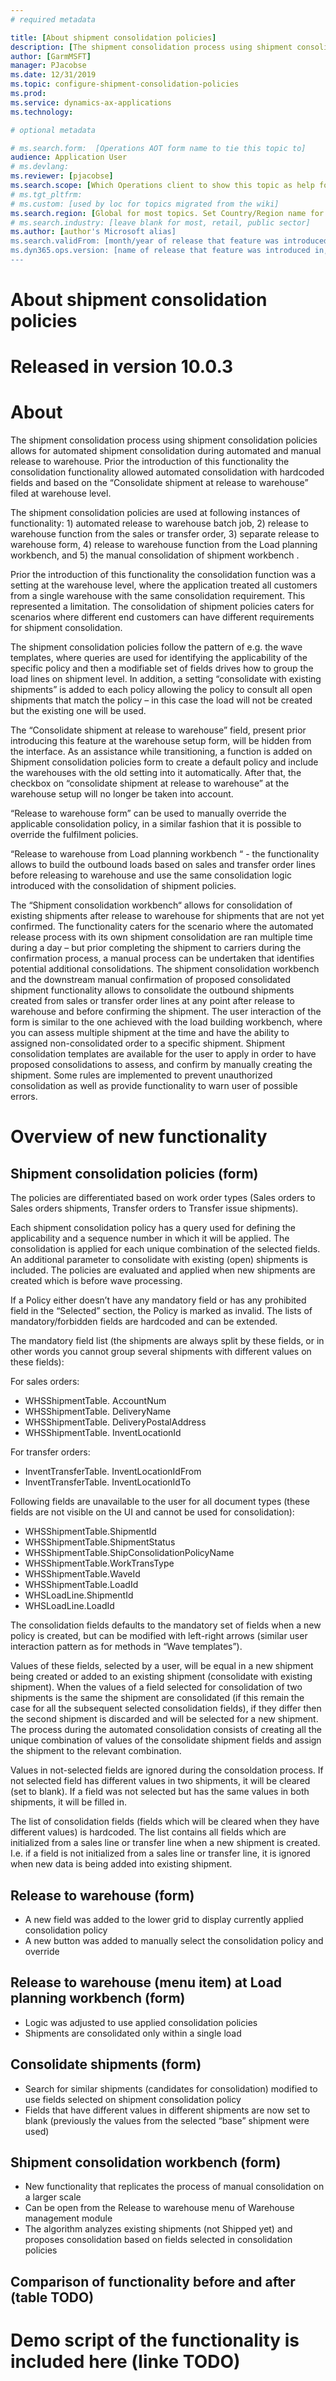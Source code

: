```yaml
---
# required metadata

title: [About shipment consolidation policies]
description: [The shipment consolidation process using shipment consolidation policies allows for automated shipment consolidation during automated and manual release to warehouse. Prior the introduction of this functionality the consolidation functionality allowed automated consolidation with hardcoded fields and based on the “Consolidate shipment at release to warehouse” filed at warehouse level.]
author: [GarmMSFT]
manager: PJacobse
ms.date: 12/31/2019
ms.topic: configure-shipment-consolidation-policies
ms.prod:
ms.service: dynamics-ax-applications
ms.technology:

# optional metadata

# ms.search.form:  [Operations AOT form name to tie this topic to]
audience: Application User
# ms.devlang:
ms.reviewer: [pjacobse]
ms.search.scope: [Which Operations client to show this topic as help for, to be set by content strategist, see list here: https://microsoft.sharepoint.com/teams/DynDoc/_layouts/15/WopiFrame.aspx?sourcedoc={23419e1c-eb64-42e9-aa9b-79875b428718}&action=edit&wd=target%28Core%20Dynamics%20AX%20CP%20requirements%2Eone%7C4CC185C0%2DEFAA%2D42CD%2D94B9%2D8F2A45E7F61A%2FVersions%20list%20for%20docs%20topics%7CC14BE630%2D5151%2D49D6%2D8305%2D554B5084593C%2F%29]
# ms.tgt_pltfrm:
# ms.custom: [used by loc for topics migrated from the wiki]
ms.search.region: [Global for most topics. Set Country/Region name for localizations]
# ms.search.industry: [leave blank for most, retail, public sector]
ms.author: [author's Microsoft alias]
ms.search.validFrom: [month/year of release that feature was introduced in, in format yyyy-mm-dd]
ms.dyn365.ops.version: [name of release that feature was introduced in, see list here: https://microsoft.sharepoint.com/teams/DynDoc/_layouts/15/WopiFrame.aspx?sourcedoc={23419e1c-eb64-42e9-aa9b-79875b428718}&action=edit&wd=target%28Core%20Dynamics%20AX%20CP%20requirements%2Eone%7C4CC185C0%2DEFAA%2D42CD%2D94B9%2D8F2A45E7F61A%2FVersions%20list%20for%20docs%20topics%7CC14BE630%2D5151%2D49D6%2D8305%2D554B5084593C%2F%29]
---
```

# About shipment consolidation policies

# Released in version 10.0.3

# About

The shipment consolidation process using shipment consolidation policies allows for automated shipment consolidation during automated and manual release to warehouse. Prior the introduction of this functionality the consolidation functionality allowed automated consolidation with hardcoded fields and based on the “Consolidate shipment at release to warehouse” filed at warehouse level.

The shipment consolidation policies are used at following instances of functionality: 1) automated release to warehouse batch job, 2) release to warehouse function from the sales or transfer order, 3) separate release to warehouse form, 4) release to warehouse function from the Load planning workbench, and 5) the manual consolidation of shipment workbench .

Prior the introduction of this functionality the consolidation function was a setting at the warehouse level, where the application treated all customers from a single warehouse with the same consolidation requirement. This represented a limitation. The consolidation of shipment policies caters for scenarios where different end customers can have different requirements for shipment consolidation.

The shipment consolidation policies follow the pattern of e.g. the wave templates, where queries are used for identifying the applicability of the specific policy and then a modifiable set of fields drives how to group the load lines on shipment level. In addition, a setting “consolidate with existing shipments” is added to each policy allowing the policy to consult all open shipments that match the policy – in this case the load will not be created but the existing one will be used.

The “Consolidate shipment at release to warehouse” field, present prior introducing this feature at the warehouse setup form, will be hidden from the interface. As an assistance while transitioning, a function is added on Shipment consolidation policies form to create a default policy and include the warehouses with the old setting into it automatically. After that, the checkbox on “consolidate shipment at release to warehouse” at the warehouse setup will no longer be taken into account.

“Release to warehouse form” can be used to manually override the applicable consolidation policy, in a similar fashion that it is possible to override the fulfilment policies.

“Release to warehouse from Load planning workbench “ - the functionality allows to build the outbound loads based on sales and transfer order lines before releasing to warehouse and use the same consolidation logic introduced with the consolidation of shipment policies.  

The “Shipment consolidation workbench“ allows for consolidation of existing shipments after release to warehouse for shipments that are not yet confirmed. The functionality caters for the scenario where the automated release process with its own shipment consolidation are ran multiple time during a day – but prior completing the shipment to carriers during the confirmation process, a manual process can be undertaken that identifies potential additional consolidations. The shipment consolidation workbench and the downstream manual confirmation of proposed consolidated shipment functionality allows to consolidate the outbound shipments created from sales or transfer order lines at any point after release to warehouse and before confirming the shipment. The user interaction of the form is similar to the one achieved with the load building workbench, where you can assess multiple shipment at the time and have the ability to assigned non-consolidated order to a specific shipment. Shipment consolidation templates are available for the user to apply in order to have proposed consolidations to assess, and confirm by manually creating the shipment. Some rules are implemented to prevent unauthorized consolidation as well as provide functionality to warn user of possible errors.

# Overview of new functionality

## Shipment consolidation policies (form)

The policies are differentiated based on work order types (Sales orders to Sales orders shipments, Transfer orders to Transfer issue shipments).

Each shipment consolidation policy has a query used for defining the applicability and a sequence number in which it will be applied. The consolidation is applied for each unique combination of the selected fields. An additional parameter to consolidate with existing (open) shipments is included. The policies are evaluated and applied when new shipments are created which is before wave processing.

If a Policy either doesn’t have any mandatory field or has any prohibited field in the “Selected” section, the Policy is marked as invalid. The lists of mandatory/forbidden fields are hardcoded and can be extended.

The mandatory field list (the shipments are always split by these fields, or in other words you cannot group several shipments with different values on these fields):

For sales orders:

- WHSShipmentTable. AccountNum
- WHSShipmentTable. DeliveryName
- WHSShipmentTable. DeliveryPostalAddress
- WHSShipmentTable. InventLocationId

For transfer orders:

- InventTransferTable. InventLocationIdFrom
- InventTransferTable. InventLocationIdTo

Following fields are unavailable to the user for all document types (these fields are not visible on the UI and cannot be used for consolidation):

- WHSShipmentTable.ShipmentId
- WHSShipmentTable.ShipmentStatus
- WHSShipmentTable.ShipConsolidationPolicyName
- WHSShipmentTable.WorkTransType
- WHSShipmentTable.WaveId
- WHSShipmentTable.LoadId
- WHSLoadLine.ShipmentId
- WHSLoadLine.LoadId

The consolidation fields defaults to the mandatory set of fields when a new policy is created, but can be modified with left-right arrows (similar user interaction pattern as for methods in “Wave templates”).

Values of these fields, selected by a user, will be equal in a new shipment being created or added to an existing shipment (consolidate with existing shipment). When the values of a field selected for consolidation of two shipments is the same the shipment are consolidated (if this remain the case for all the subsequent selected consolidation fields), if they differ then the second shipment is discarded and will be selected for a new shipment. The process during the automated consolidation consists of creating all the unique combination of values of the consolidate shipment fields and assign the shipment to the relevant combination.

Values in not-selected fields are ignored during the consoldation process. If not selected field has different values in two shipments, it will be cleared (set to blank). If a field was not selected but has the same values in both shipments, it will be filled in.

The list of consolidation fields (fields which will be cleared when they have different values) is hardcoded. The list contains all fields which are initialized from a sales line or transfer line when a new shipment is created. I.e. if a field is not initialized from a sales line or transfer line, it is ignored when new data is being added into existing shipment.

## Release to warehouse (form)

- A new field was added to the lower grid to display currently applied consolidation policy
- A new button was added to manually select the consolidation policy and override

## Release to warehouse (menu item) at Load planning workbench (form)

- Logic was adjusted to use applied consolidation policies
- Shipments are consolidated only within a single load

## Consolidate shipments (form)

- Search for similar shipments (candidates for consolidation) modified to use fields selected on shipment consolidation policy
- Fields that have different values in different shipments are now set to blank (previously the values from the selected “base” shipment were used)

## Shipment consolidation workbench (form)

- New functionality that replicates the process of manual consolidation on a larger scale
- Can be open from the Release to warehouse menu of Warehouse management module
- The algorithm analyzes existing shipments (not Shipped yet) and proposes consolidation based on fields selected in consolidation policies

## Comparison of functionality before and after (table TODO)

# Demo script of the functionality is included here (linke TODO)
